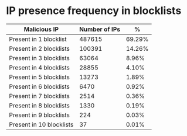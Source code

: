 # IP presence frequency in blocklists
| Malicious IP | Number of IPs | % |
|----|----|----|
| Present in 1 blocklist | 487615 | 69.29% |
| Present in 2 blocklists | 100391 | 14.26% |
| Present in 3 blocklists | 63064 | 8.96% |
| Present in 4 blocklists | 28855 | 4.10% |
| Present in 5 blocklists | 13273 | 1.89% |
| Present in 6 blocklists | 6470 | 0.92% |
| Present in 7 blocklists | 2514 | 0.36% |
| Present in 8 blocklists | 1330 | 0.19% |
| Present in 9 blocklists | 224 | 0.03% |
| Present in 10 blocklists | 37 | 0.01% |
